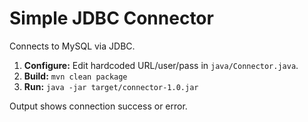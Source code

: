 # Simple JDBC Connector

Connects to MySQL via JDBC.

1.  **Configure:** Edit hardcoded URL/user/pass in `java/Connector.java`.
2.  **Build:** `mvn clean package`
3.  **Run:** `java -jar target/connector-1.0.jar`

Output shows connection success or error.

